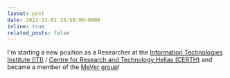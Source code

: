 ```yaml
---
layout: post
date: 2022-12-01 15:59:00-0400
inline: true
related_posts: false
---
```


I'm starting a new position as a Researcher at the <a href="https://www.iti.gr/iti/en/home/"> Information Technologies Institute (ITI)</a> / <a href="https://www.certh.gr/root.el.aspx">Centre for Research and Technology Hellas (CERTH)</a> and became a member of the <a href="https://www.mever.iti.gr/"> MeVer group</a>!
